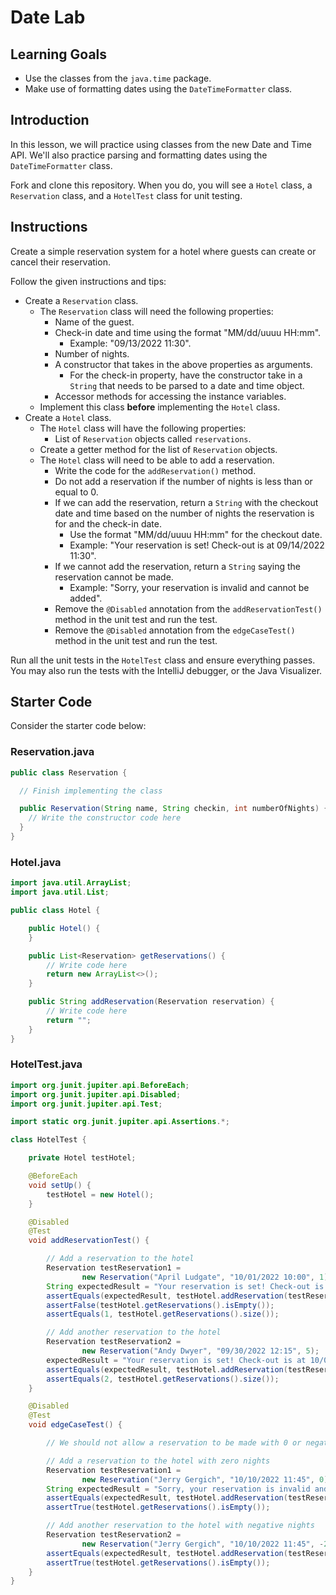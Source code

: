 # Date Lab

## Learning Goals

- Use the classes from the `java.time` package.
- Make use of formatting dates using the `DateTimeFormatter` class.

## Introduction

In this lesson, we will practice using classes from the new Date and Time API.
We'll also practice parsing and formatting dates using the `DateTimeFormatter`
class.

Fork and clone this repository. When you do, you will see a `Hotel` class, a
`Reservation` class, and a `HotelTest` class for unit testing.

## Instructions

Create a simple reservation system for a hotel where guests can create or
cancel their reservation.

Follow the given instructions and tips:

- Create a `Reservation` class.
  - The `Reservation` class will need the following properties:
    - Name of the guest.
    - Check-in date and time using the format "MM/dd/uuuu HH:mm".
      - Example: "09/13/2022 11:30".
    - Number of nights.
    - A constructor that takes in the above properties as arguments.
      - For the check-in property, have the constructor take in a `String`
        that needs to be parsed to a date and time object.
    - Accessor methods for accessing the instance variables.
  - Implement this class **before** implementing the `Hotel` class.
- Create a `Hotel` class.
  - The `Hotel` class will have the following properties:
    - List of `Reservation` objects called `reservations`.
  - Create a getter method for the list of `Reservation` objects.
  - The `Hotel` class will need to be able to add a reservation.
    - Write the code for the `addReservation()` method.
    - Do not add a reservation if the number of nights is less than or equal
      to 0.
    - If we can add the reservation, return a `String` with the checkout date
      and time based on the number of nights the reservation is for and the
      check-in date.
      - Use the format "MM/dd/uuuu HH:mm" for the checkout date.
      - Example: "Your reservation is set! Check-out is at 09/14/2022 11:30".
    - If we cannot add the reservation, return a `String` saying the reservation
      cannot be made.
      - Example: "Sorry, your reservation is invalid and cannot be added".
    - Remove the `@Disabled` annotation from the `addReservationTest()` method
      in the unit test and run the test.
    - Remove the `@Disabled` annotation from the `edgeCaseTest()` method in the
      unit test and run the test.

Run all the unit tests in the `HotelTest` class and ensure everything passes.
You may also run the tests with the IntelliJ debugger, or the Java Visualizer.

## Starter Code

Consider the starter code below:

### Reservation.java

```java
public class Reservation {

  // Finish implementing the class

  public Reservation(String name, String checkin, int numberOfNights) {
    // Write the constructor code here
  }
}
```

### Hotel.java

```java
import java.util.ArrayList;
import java.util.List;

public class Hotel {

    public Hotel() {
    }

    public List<Reservation> getReservations() {
        // Write code here
        return new ArrayList<>();
    }

    public String addReservation(Reservation reservation) {
        // Write code here
        return "";
    }
}
```

### HotelTest.java

```java
import org.junit.jupiter.api.BeforeEach;
import org.junit.jupiter.api.Disabled;
import org.junit.jupiter.api.Test;

import static org.junit.jupiter.api.Assertions.*;

class HotelTest {

    private Hotel testHotel;

    @BeforeEach
    void setUp() {
        testHotel = new Hotel();
    }

    @Disabled
    @Test
    void addReservationTest() {

        // Add a reservation to the hotel
        Reservation testReservation1 =
                new Reservation("April Ludgate", "10/01/2022 10:00", 1);
        String expectedResult = "Your reservation is set! Check-out is at 10/02/2022 10:00";
        assertEquals(expectedResult, testHotel.addReservation(testReservation1));
        assertFalse(testHotel.getReservations().isEmpty());
        assertEquals(1, testHotel.getReservations().size());

        // Add another reservation to the hotel
        Reservation testReservation2 =
                new Reservation("Andy Dwyer", "09/30/2022 12:15", 5);
        expectedResult = "Your reservation is set! Check-out is at 10/05/2022 12:15";
        assertEquals(expectedResult, testHotel.addReservation(testReservation2));
        assertEquals(2, testHotel.getReservations().size());
    }

    @Disabled
    @Test
    void edgeCaseTest() {

        // We should not allow a reservation to be made with 0 or negative nights

        // Add a reservation to the hotel with zero nights
        Reservation testReservation1 =
                new Reservation("Jerry Gergich", "10/10/2022 11:45", 0);
        String expectedResult = "Sorry, your reservation is invalid and cannot be added";
        assertEquals(expectedResult, testHotel.addReservation(testReservation1));
        assertTrue(testHotel.getReservations().isEmpty());

        // Add another reservation to the hotel with negative nights
        Reservation testReservation2 =
                new Reservation("Jerry Gergich", "10/10/2022 11:45", -2);
        assertEquals(expectedResult, testHotel.addReservation(testReservation2));
        assertTrue(testHotel.getReservations().isEmpty());
    }
}
```

